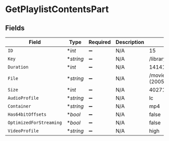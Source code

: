 # GetPlaylistContentsPart


## Fields

| Field                                       | Type                                        | Required                                    | Description                                 | Example                                     |
| ------------------------------------------- | ------------------------------------------- | ------------------------------------------- | ------------------------------------------- | ------------------------------------------- |
| `ID`                                        | **int*                                      | :heavy_minus_sign:                          | N/A                                         | 15                                          |
| `Key`                                       | **string*                                   | :heavy_minus_sign:                          | N/A                                         | /library/parts/15/1705637151/file.mp4       |
| `Duration`                                  | **int*                                      | :heavy_minus_sign:                          | N/A                                         | 141416                                      |
| `File`                                      | **string*                                   | :heavy_minus_sign:                          | N/A                                         | /movies/Serenity (2005)/Serenity (2005).mp4 |
| `Size`                                      | **int*                                      | :heavy_minus_sign:                          | N/A                                         | 40271948                                    |
| `AudioProfile`                              | **string*                                   | :heavy_minus_sign:                          | N/A                                         | lc                                          |
| `Container`                                 | **string*                                   | :heavy_minus_sign:                          | N/A                                         | mp4                                         |
| `Has64bitOffsets`                           | **bool*                                     | :heavy_minus_sign:                          | N/A                                         | false                                       |
| `OptimizedForStreaming`                     | **bool*                                     | :heavy_minus_sign:                          | N/A                                         | false                                       |
| `VideoProfile`                              | **string*                                   | :heavy_minus_sign:                          | N/A                                         | high                                        |